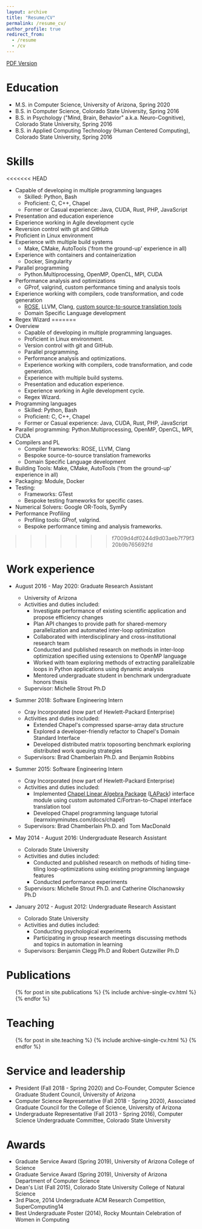 ```yaml
---
layout: archive
title: "Resume/CV"
permalink: /resume_cv/
author_profile: true
redirect_from:
  - /resume
  - /cv
---
```


[PDF Version](/assets/documents/IanBertolacci_Public_Resume.pdf)

Education
======
* M.S. in Computer Science, University of Arizona, Spring 2020
* B.S. in Computer Science, Colorado State University, Spring 2016
* B.S. in Psychology ("Mind, Brain, Behavior" a.k.a. Neuro-Cognitive), Colorado State University, Spring 2016
* B.S. in Applied Computing Technology (Human Centered Computing), Colorado State University, Spring 2016

Skills
======
<<<<<<< HEAD
* Capable of developing in multiple programming languages
  + Skilled: Python, Bash
  + Proficient: C, C++, Chapel
  + Former or Casual experience: Java, CUDA, Rust, PHP, JavaScript
* Presentation and education experience
* Experience working in Agile development cycle
* Reversion control with git and GitHub
* Proficient in Linux environment
* Experience with multiple build systems
  + Make, CMake, AutoTools ('from the ground-up' experience in all)
* Experience with containers and containerization
  + Docker, Singularity
* Parallel programming
  + Python.Multiprocessing, OpenMP, OpenCL, MPI, CUDA
* Performance analysis and optimizations
  + GProf, valgrind, custom performance timing and analysis tools
* Experience working with compilers, code transformation, and code generation
  + [ROSE](http://rosecompiler.org/), LLVM, Clang, [custom source-to-source translation tools](https://github.com/chapel-lang/chapel/tree/master/util/misc/gen-LAPACK)
  + Domain Specific Language development
* Regex Wizard
=======
* Overview
  * Capable of developing in multiple programming languages.
  * Proficient in Linux environment.
  * Version control with git and GitHub.
  * Parallel programming.
  * Performance analysis and optimizations.
  * Experience working with compilers, code transformation, and code generation.
  * Experience with multiple build systems.
  * Presentation and education experience.
  * Experience working in Agile development cycle.
  * Regex Wizard.
* Programming languages
  * Skilled: Python, Bash
  * Proficient: C, C++, Chapel
  * Former or Casual experience: Java, CUDA, Rust, PHP, JavaScript
* Parallel programming: Python.Multiprocessing, OpenMP, OpenCL, MPI, CUDA
* Compilers and PL
  * Compiler frameworks: ROSE, LLVM, Clang
  * Bespoke source-to-source translation frameworks
  * Domain Specific Language development
* Building Tools: Make, CMake, AutoTools ('from the ground-up' experience in all)
* Packaging: Module, Docker
* Testing:
  * Frameworks: GTest
  * Bespoke testing frameworks for specific cases.
* Numerical Solvers: Google OR-Tools, SymPy
* Performance Profiling
  * Profiling tools: GProf, valgrind.
  * Bespoke performance timing and analysis frameworks.
>>>>>>> f7009d4df0244d9d03aeb7f79f320b9b765692fd

Work experience
======
* August 2016 - May 2020: Graduate Research Assistant
  * University of Arizona
  * Activities and duties included:
    * Investigate performance of existing scientific application and propose efficiency changes
    * Plan API changes to provide path for shared-memory parallelization and automated inter-loop optimization
    * Collaborated with interdisciplinary and cross-institutional research team
    * Conducted and published research on methods in inter-loop optimization specified using extensions to OpenMP language
    * Worked with team exploring methods of extracting parallelizable loops in Python applications using dynamic analysis
    * Mentored undergraduate student in benchmark undergraduate honors thesis
  * Supervisor: Michelle Strout Ph.D

* Summer 2018: Software Engineering Intern
  * Cray Incorporated (now part of Hewlett-Packard Enterprise)
  * Activities and duties included:
    * Extended Chapel's compressed sparse-array data structure
    * Explored a developer-friendly refactor to Chapel's Domain Standard Interface
    * Developed distributed matrix toposorting benchmark exploring distributed work queuing strategies
  * Supervisors: Brad Chamberlain Ph.D. and Benjamin Robbins

* Summer 2015: Software Engineering Intern
  * Cray Incorporated (now part of Hewlett-Packard Enterprise)
  * Activities and duties included:
    * Implemented [Chapel Linear Algebra Package](https://chapel-lang.org/docs/latest/primers/LAPACKlib.html) ([LAPack](https://en.wikipedia.org/wiki/LAPACK)) interface module using custom automated C/Fortran-to-Chapel interface translation tool
    * Developed Chapel programming language tutorial (learnxinyminutes.com/docs/chapel)
  * Supervisors: Brad Chamberlain Ph.D. and Tom MacDonald

* May 2014 - August 2016: Undergraduate Research Assistant
  * Colorado State University
  * Activities and duties included:
    * Conducted and published research on methods of hiding time-tiling loop-optimizations using existing programming language features
    * Conducted performance experiments
  * Supervisors: Michelle Strout Ph.D. and Catherine Olschanowsky Ph.D

* January 2012 - August 2012: Undergraduate Research Assistant
  * Colorado State University
  * Activities and duties included:
    * Conducting psychological experiments
    * Participating in group research meetings discussing methods and topics in automation in learning
  * Supervisors: Benjamin Clegg Ph.D and Robert Gutzwiller Ph.D


Publications
======
  <ul>{% for post in site.publications %}
    {% include archive-single-cv.html %}
  {% endfor %}</ul>

<!-- Talks
======
  <ul>{% for post in site.talks %}
    {% include archive-single-talk-cv.html %}
  {% endfor %}</ul> -->

Teaching
======
  <ul>{% for post in site.teaching %}
    {% include archive-single-cv.html %}
  {% endfor %}</ul>

Service and leadership
======
* President (Fall 2018 - Spring 2020) and Co-Founder, Computer Science Graduate Student Council, University of Arizona
* Computer Science Representative (Fall 2018 - Spring 2020), Associated Graduate Council for the College of Science, University of Arizona
* Undergraduate Representative (Fall 2013 - Spring 2016), Computer Science Undergraduate Committee, Colorado State University

Awards
======
* Graduate Service Award (Spring 2019), University of Arizona College of Science
* Graduate Service Award (Spring 2019), University of Arizona Department of Computer Science
* Dean's List (Fall 2015), Colorado State University College of Natural Science
* 3rd Place, 2014 Undergraduate ACM Research Competition, SuperComputing14
* Best Undergraduate Poster (2014), Rocky Mountain Celebration of Women in Computing
